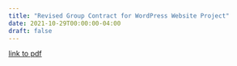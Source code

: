 ```yaml
---
title: "Revised Group Contract for WordPress Website Project"
date: 2021-10-29T00:00:00-04:00
draft: false
---
```



[link to pdf](https://vibrant-williams-d83705.netlify.app/)
